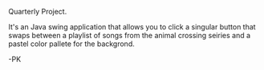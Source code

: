 Quarterly Project.

It's an Java swing application that allows you to click a singular button that swaps between a playlist of songs from the animal crossing seiries and a pastel color pallete for the backgrond.

-PK 
